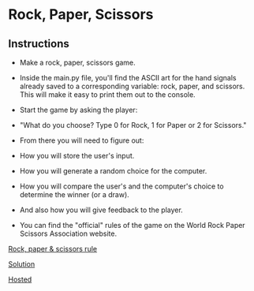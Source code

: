 # Rock, Paper, Scissors

## Instructions

- Make a rock, paper, scissors game.

- Inside the main.py file, you'll find the ASCII art for the hand signals already saved to a corresponding variable: rock, paper, and scissors. This will make it easy to print them out to the console.

- Start the game by asking the player:

- "What do you choose? Type 0 for Rock, 1 for Paper or 2 for Scissors."

- From there you will need to figure out:

- How you will store the user's input.
- How you will generate a random choice for the computer.
- How you will compare the user's and the computer's choice to determine the winner (or a draw).
- And also how you will give feedback to the player.
- You can find the "official" rules of the game on the World Rock Paper Scissors Association website.

[Rock, paper & scissors rule](https://wrpsa.com/)

[Solution](https://replit.com/@appbrewery/rock-paper-scissors-end)

[Hosted](https://replit.com/@Veralee225/rock-paper-scissors-start?v=1)
